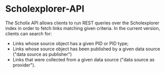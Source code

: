 # Scholexplorer-API
The Scholix API allows clients to run REST queries over the Scholexplorer index in order to fetch links matching given criteria. 
In the current version, clients can search for: 
* Links whose source object has a given PID or PID type; 
* Links whose source object has been published by a given data source ("data source as publisher")
* Links that were collected from a given data source ("data source as provider").

